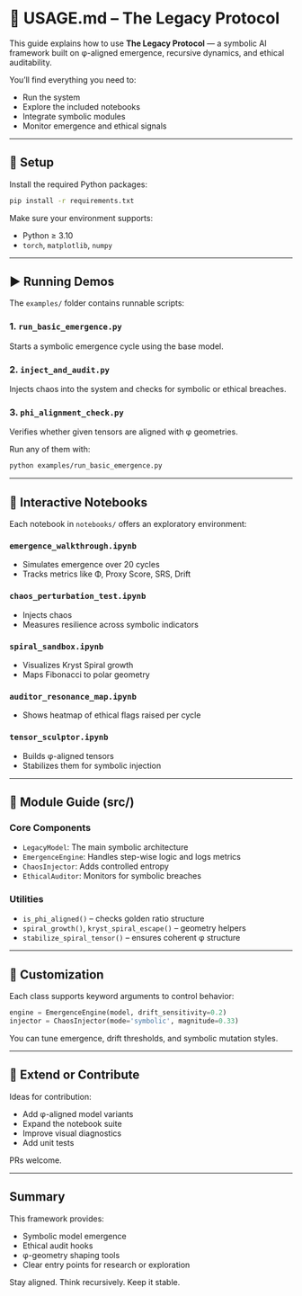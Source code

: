 # 📘 USAGE.md – The Legacy Protocol

This guide explains how to use **The Legacy Protocol** — a symbolic AI framework built on φ-aligned emergence, recursive dynamics, and ethical auditability.

You’ll find everything you need to:

* Run the system
* Explore the included notebooks
* Integrate symbolic modules
* Monitor emergence and ethical signals

---

## 🔧 Setup

Install the required Python packages:

```bash
pip install -r requirements.txt
```

Make sure your environment supports:

* Python ≥ 3.10
* `torch`, `matplotlib`, `numpy`

---

## ▶️ Running Demos

The `examples/` folder contains runnable scripts:

### 1. `run_basic_emergence.py`

Starts a symbolic emergence cycle using the base model.

### 2. `inject_and_audit.py`

Injects chaos into the system and checks for symbolic or ethical breaches.

### 3. `phi_alignment_check.py`

Verifies whether given tensors are aligned with φ geometries.

Run any of them with:

```bash
python examples/run_basic_emergence.py
```

---

## 📓 Interactive Notebooks

Each notebook in `notebooks/` offers an exploratory environment:

### `emergence_walkthrough.ipynb`

* Simulates emergence over 20 cycles
* Tracks metrics like Φ, Proxy Score, SRS, Drift

### `chaos_perturbation_test.ipynb`

* Injects chaos
* Measures resilience across symbolic indicators

### `spiral_sandbox.ipynb`

* Visualizes Kryst Spiral growth
* Maps Fibonacci to polar geometry

### `auditor_resonance_map.ipynb`

* Shows heatmap of ethical flags raised per cycle

### `tensor_sculptor.ipynb`

* Builds φ-aligned tensors
* Stabilizes them for symbolic injection

---

## 🧠 Module Guide (src/)

### Core Components

* `LegacyModel`: The main symbolic architecture
* `EmergenceEngine`: Handles step-wise logic and logs metrics
* `ChaosInjector`: Adds controlled entropy
* `EthicalAuditor`: Monitors for symbolic breaches

### Utilities

* `is_phi_aligned()` – checks golden ratio structure
* `spiral_growth()`, `kryst_spiral_escape()` – geometry helpers
* `stabilize_spiral_tensor()` – ensures coherent φ structure

---

## 🧪 Customization

Each class supports keyword arguments to control behavior:

```python
engine = EmergenceEngine(model, drift_sensitivity=0.2)
injector = ChaosInjector(mode='symbolic', magnitude=0.33)
```

You can tune emergence, drift thresholds, and symbolic mutation styles.

---

## 🧩 Extend or Contribute

Ideas for contribution:

* Add φ-aligned model variants
* Expand the notebook suite
* Improve visual diagnostics
* Add unit tests

PRs welcome.

---

## Summary

This framework provides:

* Symbolic model emergence
* Ethical audit hooks
* φ-geometry shaping tools
* Clear entry points for research or exploration

Stay aligned. Think recursively. Keep it stable.
